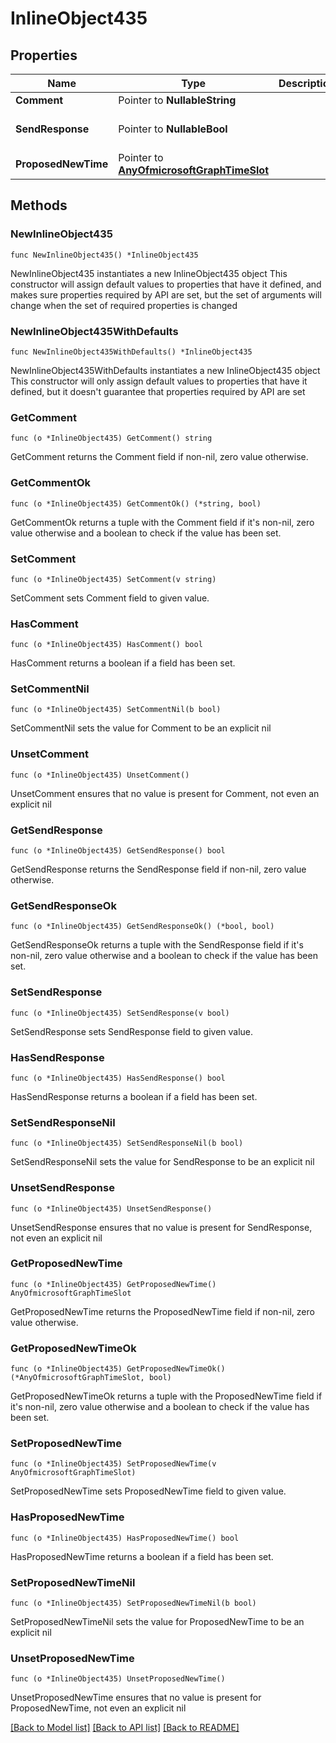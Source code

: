 # InlineObject435

## Properties

Name | Type | Description | Notes
------------ | ------------- | ------------- | -------------
**Comment** | Pointer to **NullableString** |  | [optional] 
**SendResponse** | Pointer to **NullableBool** |  | [optional] [default to false]
**ProposedNewTime** | Pointer to [**AnyOfmicrosoftGraphTimeSlot**](anyOf&lt;microsoft.graph.timeSlot&gt;.md) |  | [optional] 

## Methods

### NewInlineObject435

`func NewInlineObject435() *InlineObject435`

NewInlineObject435 instantiates a new InlineObject435 object
This constructor will assign default values to properties that have it defined,
and makes sure properties required by API are set, but the set of arguments
will change when the set of required properties is changed

### NewInlineObject435WithDefaults

`func NewInlineObject435WithDefaults() *InlineObject435`

NewInlineObject435WithDefaults instantiates a new InlineObject435 object
This constructor will only assign default values to properties that have it defined,
but it doesn't guarantee that properties required by API are set

### GetComment

`func (o *InlineObject435) GetComment() string`

GetComment returns the Comment field if non-nil, zero value otherwise.

### GetCommentOk

`func (o *InlineObject435) GetCommentOk() (*string, bool)`

GetCommentOk returns a tuple with the Comment field if it's non-nil, zero value otherwise
and a boolean to check if the value has been set.

### SetComment

`func (o *InlineObject435) SetComment(v string)`

SetComment sets Comment field to given value.

### HasComment

`func (o *InlineObject435) HasComment() bool`

HasComment returns a boolean if a field has been set.

### SetCommentNil

`func (o *InlineObject435) SetCommentNil(b bool)`

 SetCommentNil sets the value for Comment to be an explicit nil

### UnsetComment
`func (o *InlineObject435) UnsetComment()`

UnsetComment ensures that no value is present for Comment, not even an explicit nil
### GetSendResponse

`func (o *InlineObject435) GetSendResponse() bool`

GetSendResponse returns the SendResponse field if non-nil, zero value otherwise.

### GetSendResponseOk

`func (o *InlineObject435) GetSendResponseOk() (*bool, bool)`

GetSendResponseOk returns a tuple with the SendResponse field if it's non-nil, zero value otherwise
and a boolean to check if the value has been set.

### SetSendResponse

`func (o *InlineObject435) SetSendResponse(v bool)`

SetSendResponse sets SendResponse field to given value.

### HasSendResponse

`func (o *InlineObject435) HasSendResponse() bool`

HasSendResponse returns a boolean if a field has been set.

### SetSendResponseNil

`func (o *InlineObject435) SetSendResponseNil(b bool)`

 SetSendResponseNil sets the value for SendResponse to be an explicit nil

### UnsetSendResponse
`func (o *InlineObject435) UnsetSendResponse()`

UnsetSendResponse ensures that no value is present for SendResponse, not even an explicit nil
### GetProposedNewTime

`func (o *InlineObject435) GetProposedNewTime() AnyOfmicrosoftGraphTimeSlot`

GetProposedNewTime returns the ProposedNewTime field if non-nil, zero value otherwise.

### GetProposedNewTimeOk

`func (o *InlineObject435) GetProposedNewTimeOk() (*AnyOfmicrosoftGraphTimeSlot, bool)`

GetProposedNewTimeOk returns a tuple with the ProposedNewTime field if it's non-nil, zero value otherwise
and a boolean to check if the value has been set.

### SetProposedNewTime

`func (o *InlineObject435) SetProposedNewTime(v AnyOfmicrosoftGraphTimeSlot)`

SetProposedNewTime sets ProposedNewTime field to given value.

### HasProposedNewTime

`func (o *InlineObject435) HasProposedNewTime() bool`

HasProposedNewTime returns a boolean if a field has been set.

### SetProposedNewTimeNil

`func (o *InlineObject435) SetProposedNewTimeNil(b bool)`

 SetProposedNewTimeNil sets the value for ProposedNewTime to be an explicit nil

### UnsetProposedNewTime
`func (o *InlineObject435) UnsetProposedNewTime()`

UnsetProposedNewTime ensures that no value is present for ProposedNewTime, not even an explicit nil

[[Back to Model list]](../README.md#documentation-for-models) [[Back to API list]](../README.md#documentation-for-api-endpoints) [[Back to README]](../README.md)


